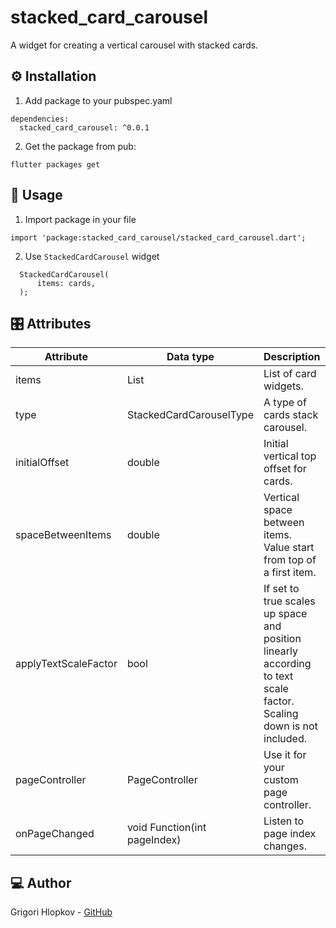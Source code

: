 # stacked_card_carousel

A widget for creating a vertical carousel with stacked cards.

## ⚙️ Installation

1. Add package to your pubspec.yaml
  ```
  dependencies:
    stacked_card_carousel: ^0.0.1
  
  ```
2. Get the package from pub:

  ```
  flutter packages get
  ```
## 📱 Usage

1. Import package in your file

  ```
  import 'package:stacked_card_carousel/stacked_card_carousel.dart';
  ```

2. Use `StackedCardCarousel` widget

  ```
    StackedCardCarousel(
        items: cards,
    );
  ```

## 🎛 Attributes
| Attribute | Data type | Description | Default |
|--|--|--|--|
| items | List<Widget> | List of card widgets. | - |
| type | StackedCardCarouselType | A type of cards stack carousel. | cardsStack |
| initialOffset | double | Initial vertical top offset for cards. | 40.0 |
| spaceBetweenItems | double | Vertical space between items. Value start from top of a first item. | 400.0 |
| applyTextScaleFactor | bool | If set to true scales up space and position linearly according to text scale factor. Scaling down is not included. | true |
| pageController | PageController | Use it for your custom page controller. | PageController() |
| onPageChanged | void Function(int pageIndex) | Listen to page index changes. | null |

## 💻 Author
Grigori Hlopkov - [GitHub](https://github.com/grihlo)
